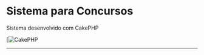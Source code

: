 Sistema para Concursos
=======

Sistema desenvolvido com CakePHP

[![CakePHP](http://1.bp.blogspot.com/-jd_r91MHhY8/ULA-QNPiPsI/AAAAAAAAABg/Gvo-W7XUomQ/s1600/construcao+Bart.png)

----------------